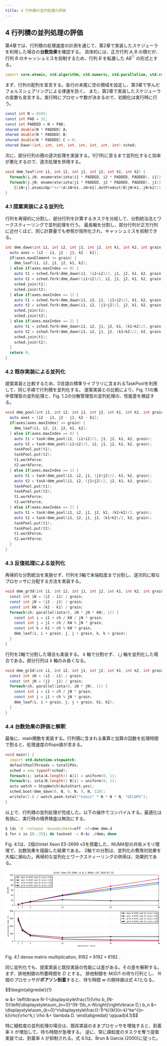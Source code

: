 ```yaml
---
title: 4 行列積の並列処理の評価
---
```

## 4 行列積の並列処理の評価

第4章では、行列積の処理速度の計測を通じて、第2章で実装したスケジューラを利用した場合の**台数効果**を確認する。
具体的には、正方行列 $A,B$ の積だが、行列 $B$ のキャッシュミスを抑制するため、行列 $B$ を転置した $AB^\top$ の形式とする。

```d
import core.atomic, std.algorithm, std.numeric, std.parallelism, std.random, std.range, std.stdio;
```

まず、行列の配列を宣言する。各行の末尾に空の領域を設定し、第3章で学んだフォルスシェアリングによる律速を防ぐ。
また、第2章で実装したスケジューラの変数も宣言する。実行時にプロセッサ数が決まるので、初期化は実行時に行う。

```d
const int N = 8192;
const int PAD = 32;
const int PADDED = N + PAD;
shared double[N * PADDED] A;
shared double[N * PADDED] B;
shared double[N * PADDED] C = 0;
shared Dawn!(int, int, int, int, int, int, int, int) sched;
```

次に、部分行列の積の逐次処理を実装する。1行1列に至るまで並列化すると効率が悪化するので、逐次処理を併用する。

```d
void dmm_leaf(int i1, int i2, int j1, int j2, int k1, int k2) {
  foreach(i,iN; enumerate(iota(i1 * PADDED, i2 * PADDED, PADDED), i1))
  foreach(j,jN; enumerate(iota(j1 * PADDED, j2 * PADDED, PADDED), j1))
    C[iN+j].atomicOp!"+="(A[iN+k1..iN+k2].dotProduct(B[jN+k1..jN+k2]));
}
```

### 4.1 提案実装による並列化

行列を再帰的に分割し、部分行列を計算するタスクを分岐して、分割統治法とワークスティーリングで並列処理を行う。
最長軸を分割し、部分行列が正方行列に近付くほど、同じ計算量でも参照が局所化され、キャッシュミスを抑制できる。

```d
int dmm_dawn(int i1, int i2, int j1, int j2, int k1, int k2, int grain) {
  auto axes = [i2 - i1, j2 - j1, k2 - k1];
  if(axes.maxElement <= grain) {
    dmm_leaf(i1, i2, j1, j2, k1, k2);
  } else if(axes.maxIndex == 0) {
    auto t1 = sched.fork!dmm_dawn(i1, (i1+i2)/2, j1, j2, k1, k2, grain);
    auto t2 = sched.fork!dmm_dawn((i1+i2)/2, i2, j1, j2, k1, k2, grain);
    sched.join(t1);
    sched.join(t2);
  } else if(axes.maxIndex == 1) {
    auto t1 = sched.fork!dmm_dawn(i1, i2, j1, (j1+j2)/2, k1, k2, grain);
    auto t2 = sched.fork!dmm_dawn(i1, i2, (j1+j2)/2, j2, k1, k2, grain);
    sched.join(t1);
    sched.join(t2);
  } else if(axes.maxIndex == 2) {
    auto t1 = sched.fork!dmm_dawn(i1, i2, j1, j2, k1, (k1+k2)/2, grain);
    auto t2 = sched.fork!dmm_dawn(i1, i2, j1, j2, (k1+k2)/2, k2, grain);
    sched.join(t1);
    sched.join(t2);
  }
  return 0;
}
```

### 4.2 既存実装による並列化

提案実装と比較するため、D言語の標準ライブラリに含まれるTaskPoolを利用して、同じ手順で行列積を並列化する。
提案実装との比較により、Fig. 1.1の集中管理型の並列処理と、Fig. 1.2の分散管理型の並列処理の、性能差を検証する。

```d
void dmm_pool(int i1, int i2, int j1, int j2, int k1, int k2, int grain) {
  auto axes = [i2 - i1, j2 - j1, k2 - k1];
  if(axes[axes.maxIndex] <= grain) {
    dmm_leaf(i1, i2, j1, j2, k1, k2);
  } else if(axes.maxIndex == 0) {
    auto t1 = task!dmm_pool(i1, (i1+i2)/2, j1, j2, k1, k2, grain);
    auto t2 = task!dmm_pool((i1+i2)/2, i2, j1, j2, k1, k2, grain);
    taskPool.put(t1);
    taskPool.put(t2);
    t1.workForce;
    t2.workForce;
  } else if(axes.maxIndex == 1) {
    auto t1 = task!dmm_pool(i1, i2, j1, (j1+j2)/2, k1, k2, grain);
    auto t2 = task!dmm_pool(i1, i2, (j1+j2)/2, j2, k1, k2, grain);
    taskPool.put(t1);
    taskPool.put(t2);
    t1.workForce;
    t2.workForce;
  } else if(axes.maxIndex == 2) {
    auto t1 = task!dmm_pool(i1, i2, j1, j2, k1, (k1+k2)/2, grain);
    auto t2 = task!dmm_pool(i1, i2, j1, j2, (k1+k2)/2, k2, grain);
    taskPool.put(t1);
    taskPool.put(t2);
    t1.workForce;
    t2.workForce;
  }
}
```

### 4.3 反復処理による並列化

再帰的な分割統治を実施せず、行列を3軸で末端粒度まで分割し、逐次的に暇なプロセッサに分配する方法を実装する。

```d
void dmm_gr3d(int i1, int i2, int j1, int j2, int k1, int k2, int grain) {
  const int iN = (i2 - i1) / grain;
  const int jN = (j2 - j1) / grain;
  const int kN = (k2 - k1) / grain;
  foreach(ch; parallel(iota(0, iN * jN * kN), 1)) {
    const int i = i1 + ch / kN / jN * grain;
    const int j = j1 + ch / kN % jN * grain;
    const int k = k1 + ch % kN * grain;
    dmm_leaf(i, i + grain, j, j + grain, k, k + grain);
  }
}
```

行列を2軸で分割した場合も実装する。 $k$ 軸で分割せず、 $i,j$ 軸を並列化した場合である。部分行列は $k$ 軸のみ長くなる。

```d
void dmm_gr2d(int i1, int i2, int j1, int j2, int k1, int k2, int grain) {
  const int iN = (i2 - i1) / grain;
  const int jN = (j2 - j1) / grain;
  foreach(ch; parallel(iota(0, iN * jN), 1)) {
    const int i = i1 + ch / jN * grain;
    const int j = j1 + ch % jN * grain;
    dmm_leaf(i, i + grain, j, j + grain, k1, k2);
  }
}
```

### 4.4 台数効果の評価と解釈

最後に、main関数を実装する。行列積に含まれる乗算と加算の回数を処理時間で割ると、処理速度のflops値が求まる。

```d
void main() {
  import std.datetime.stopwatch;
  defaultPoolThreads = totalCPUs;
  sched = new typeof(sched);
  foreach(i; iota(A.length)) A[i] = uniform(0, 1);
  foreach(i; iota(B.length)) B[i] = uniform(0, 1);
  auto watch = StopWatch(AutoStart.yes);
  sched.boot!dmm_dawn(0, N, 0, N, 0, N, 128);
  writeln(2.0 / watch.peek.total!"nsecs" * N * N * N, "GFLOPS");
}
```

以上で、行列積の並列処理が完成した。以下の操作でコンパイルする。最適化は有効に、実行時の境界検査は無効にする。

```bash
$ ldc -O -release -boundscheck=off -of=dmm dmm.d
$ for c in {0..35}; do taskset -c 0-$c ./dmm; done
```

Fig. 4.1は、2個のIntel Xeon E5-2699 v3を搭載した、NUMA型の共有メモリ環境で、台数効果を描画した結果である。
2軸での分割は、並列化の費用対効果を大幅に損ねた。再帰的な並列化とワークスティーリングの併用は、効果的である。

![scales/dawn.dmm.rank8192.gran128.pad32.ldc.xeon.e5.2699.v3.core36.png](/images/dawn.dmm.rank8192.gran128.pad32.ldc.xeon.e5.2699.v3.core36.png)

Fig. 4.1 dense matrix multiplication,  $8192\times8192\times8192$ .

同じ並列化でも、提案実装と既存実装の性能には差がある。その差を解釈する。まず、排他制御の所要時間を $D$ とする。
排他制御を $M/D/1$ の待ち行列とし、 $N$ 個のプロセッサが**ポアソン到着**すると、待ち時間 $w$ の期待値は式 4.1となる。

$$\begin{alignedat}{1}

w &= \left\lbrace N-1-\displaystyle\frac{1}{\rho b_{N-1}}\left(\displaystyle\sum_{n=0}^{N-1}b_n-N\right)\right\rbrace D,\\
b_n &= \displaystyle\sum_{k=0}^n\displaystyle\frac{(-1)^k}{k!}(n-k)^ke^{(n-k)\rho}\rho^k,\\
\rho &= \lambda D.
\end{alignedat} \qquad(4.1)$$

特に細粒度の並列処理の場合は、既存実装のままプロセッサを増強すると、到着率 $\lambda$ が増加して、待ち時間が急増する。
逆に、常に疎粒度のタスクを奪う提案実装では、到着率 $\lambda$ が抑制される。式 4.1は、Brun & Garcia (2000)に従った。

